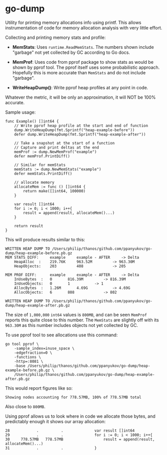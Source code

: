 # go-dump

Utility for printing memory allocations info using printf. This allows instrumentation of code for memory allocation analysis with very little effort.

Collecting and printing memory stats and profile:

- **MemStats**: Uses `runtime.ReadMemStats`. The numbers shown include "garbage" not yet collected by GC according to Go docs.

- **MemProf**: Uses code from pprof package to show stats as would be shown by pprof tool. The pprof itself uses some probabilistic approach. Hopefully this is more accurate than `MemStats` and do not include "garbage".

- **WriteHeapDump()**: Write pprof heap profiles at any point in code.

Whatever the metric, it will be only an approximation, it will NOT be 100% accurate.


Sample usage:

```golang
func Example() []int64 {
	// Write pprof heap profile at the start and end of function
	dump.WriteHeapDump(fmt.Sprintf("heap-example-before"))
	defer dump.WriteHeapDump(fmt.Sprintf("heap-example-after"))

	// Take a snapshot at the start of a function
	// Capture and print deltas at the end
	memProf := dump.NewMemProf("example")
	defer memProf.PrintDiff()

	// Similar for memStats
	memStats := dump.NewMemStats("example")
	defer memStats.PrintDiff()

	// allocate memory
	allocateMem := func () []int64 {
		return make([]int64, 100000)
	}

	var result []int64
	for i := 0; i < 1000; i++{
		result = append(result, allocateMem()...)
	}

	return result
}
```

This will produce results similar to this:

```
WRITTEN HEAP DUMP TO /Users/philip/thanos/github.com/ppanyukov/go-dump/heap-example-before.pb.gz
MEM STATS DIFF:   	example 	example - AFTER 	-> Delta
	HeapAlloc  : 	219.76K 	963.52M 		-> 963.30M
	HeapObjects: 	203 		408 			-> 205

MEM PROF DIFF:    	example 	example - AFTER 	-> Delta
	InUseBytes  : 	0 		816.39M 		-> 816.39M
	InUseObjects: 	0 		1 			-> 1
	AllocBytes  : 	1.26M 		4.69G 			-> 4.69G
	AllocObjects: 	6 		808 			-> 802

WRITTEN HEAP DUMP TO /Users/philip/thanos/github.com/ppanyukov/go-dump/heap-example-after.pb.gz
```

The size of `1,000,000` `int64` values is `800MB`, and can be seen `MemProf` reports this
quite close to this number. The `MemStats` are slightly off with its `963.30M` as this
number includes objects not yet collected by GC.

To use pprof tool to see allocations use this command:

	go tool pprof \
		-sample_index=inuse_space \
		-edgefraction=0 \
		-functions \
		-http=:8081 \
		-base /Users/philip/thanos/github.com/ppanyukov/go-dump/heap-example-before.pb.gz \
 		/Users/philip/thanos/github.com/ppanyukov/go-dump/heap-example-after.pb.gz

This would report figures like so:

	Showing nodes accounting for 778.57MB, 100% of 778.57MB total

Also close to `800MB`.

Using pprof allows us to look where in code we allocate those bytes, and predictably enough it shows our array allocation:

```
28            .          .           	var result []int64 
29            .          .           	for i := 0; i < 1000; i++{ 
30     778.57MB   778.57MB           		result = append(result, allocateMem()...) 
31            .          .           	} 
```


